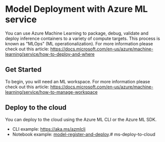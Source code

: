 # Model Deployment with Azure ML service
You can use Azure Machine Learning to package, debug, validate and deploy inference containers to a variety of compute targets. This process is known as "MLOps" (ML operationalization).
For more information please check out this article: https://docs.microsoft.com/en-us/azure/machine-learning/service/how-to-deploy-and-where

## Get Started
To begin, you will need an ML workspace.
For more information please check out this article: https://docs.microsoft.com/en-us/azure/machine-learning/service/how-to-manage-workspace

## Deploy to the cloud
You can deploy to the cloud using the Azure ML CLI or the Azure ML SDK.
- CLI example: https://aka.ms/azmlcli
- Notebook example: [model-register-and-deploy](./model-register-and-deploy.ipynb).# ms-deploy-to-cloud
